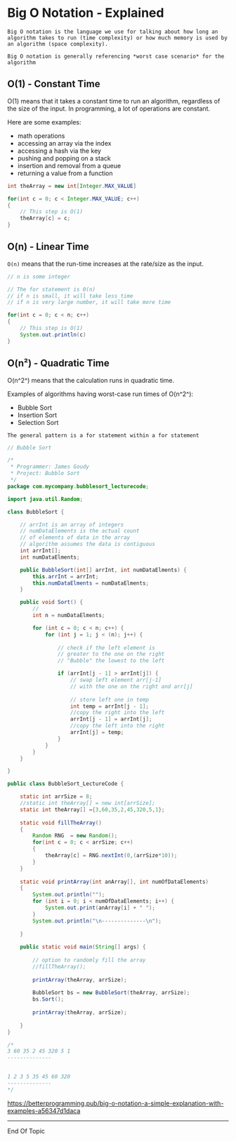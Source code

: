 

# Big O Notation - Explained





```{Definition}
Big O notation is the language we use for talking about how long an algorithm takes to run (time complexity) or how much memory is used by an algorithm (space complexity). 
```



```{Tip}
Big O notation is generally referencing *worst case scenario* for the algorithm
```



## O(1) -  Constant Time



O(1) means that it takes a constant time to run an algorithm, regardless of the size of the input. In programming, a lot of operations are constant. 

Here are some examples:

* math operations
* accessing an array via the index
* accessing a hash via the key
* pushing and popping on a stack
* insertion and removal from a queue
* returning a value from a function



```java
int theArray = new int[Integer.MAX_VALUE]

for(int c = 0; c < Integer.MAX_VALUE; c++)
{
    // This step is O(1)
    theArray[c] = c;
}
```



## O(n) - Linear Time

`O(n)` means that the run-time increases at the rate/size as the input.



```java
// n is some integer

// The for statement is 0(n)
// if n is small, it will take less time
// if n is very large number, it will take more time

for(int c = 0; c < n; c++)
{
    // This step is O(1)
    System.out.println(c)
}
```



## O(n²) -  Quadratic Time

 O(n^2^) means that the calculation runs in quadratic time.

Examples of algorithms having worst-case run times of  O(n^2^):

- Bubble Sort
- Insertion Sort
- Selection Sort

```{Tip}
The general pattern is a for statement within a for statement
```



```java
// Bubble Sort

/*
 * Programmer: James Goudy
 * Project: Bubble Sort
 */
package com.mycompany.bubblesort_lecturecode;

import java.util.Random;

class BubbleSort {

    // arrInt is an array of integers
    // numDataElements is the actual count 
    // of elements of data in the array
    // algorithm assumes the data is contiguous
    int arrInt[];
    int numDataElments;

    public BubbleSort(int[] arrInt, int numDataElments) {
        this.arrInt = arrInt;
        this.numDataElments = numDataElments;
    }

    public void Sort() {
        // 
        int n = numDataElments;

        for (int c = 0; c < n; c++) {
            for (int j = 1; j < (n); j++) {
                
                // check if the left element is 
                // greater to the one on the right
                // "Bubble" the lowest to the left

                if (arrInt[j - 1] > arrInt[j]) {
                    // swap left element arr[j-1]
                    // with the one on the right and arr[j]
                    
                    // store left one in temp
                    int temp = arrInt[j - 1];
                    //copy the right into the left
                    arrInt[j - 1] = arrInt[j];
                    //copy the left into the right
                    arrInt[j] = temp;
                }
            }
        }
    }

}

public class BubbleSort_LectureCode {

    static int arrSize = 8;
    //static int theArray[] = new int[arrSize];
    static int theArray[] ={3,60,35,2,45,320,5,1}; 
    
    static void fillTheArray()
    {
        Random RNG  = new Random();
        for(int c = 0; c < arrSize; c++)
        {
            theArray[c] = RNG.nextInt(0,(arrSize*10));
        }
    }
    
    static void printArray(int anArray[], int numOfDataElements)
    {
        System.out.println("");
        for (int i = 0; i < numOfDataElements; i++) {
            System.out.print(anArray[i] + " ");
        }
        System.out.println("\n--------------\n");
        
    }
    
    public static void main(String[] args) {
       
        // option to randomly fill the array
        //fillTheArray();
        
        printArray(theArray, arrSize);
        
        BubbleSort bs = new BubbleSort(theArray, arrSize);
        bs.Sort();
        
        printArray(theArray, arrSize);
    
    }
}

/*
3 60 35 2 45 320 5 1 
--------------


1 2 3 5 35 45 60 320 
--------------
*/
```



https://betterprogramming.pub/big-o-notation-a-simple-explanation-with-examples-a56347d1daca



---

End Of Topic



